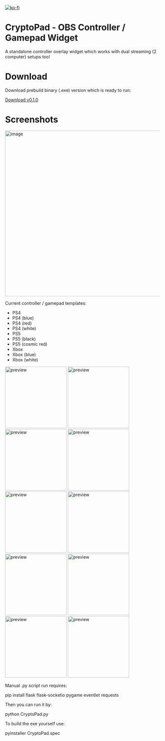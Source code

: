 [![ko-fi](https://ko-fi.com/img/githubbutton_sm.svg)](https://ko-fi.com/K3K314GUP)
# CryptoPad - OBS Controller / Gamepad Widget
A standalone controller overlay widget which works with dual streaming (2 computer) setups too!

# Download
Download prebuild binary (.exe) version which is ready to run:

[Download v0.1.0](https://github.com/Crypto90/CryptoPad/releases/download/0.1.0/CryptoPad_v0.1.0.zip)


# Screenshots
<img width="602" height="539" alt="image" src="https://github.com/user-attachments/assets/403ba327-fcf4-4849-bc3b-6e826524a873" />

Current controller / gamepad templates:
- PS4
- PS4 (blue)
- PS4 (red)
- PS4 (white)
- PS5
- PS5 (black)
- PS5 (cosmic red)
- Xbox
- Xbox (blue)
- Xbox (white)


<img height="200" alt="preview" src="https://github.com/user-attachments/assets/416f59a8-b083-43e6-89bc-97f3a8982c11" />
<img height="200" alt="preview" src="https://github.com/user-attachments/assets/d06ac51d-5f57-446d-9d8c-9885b95cfa48" />
<img height="200" alt="preview" src="https://github.com/user-attachments/assets/3c2802ca-fe2a-4a0a-97b9-74290597c72d" />
<img height="200" alt="preview" src="https://github.com/user-attachments/assets/de7882d1-b24e-4f4a-83fb-f0f441d2316e" />
<img height="200" alt="preview" src="https://github.com/user-attachments/assets/1aeaf9f5-d487-47cd-ba38-4f90d2d527e6" />
<img height="200" alt="preview" src="https://github.com/user-attachments/assets/98a9b762-2875-43f7-aa8a-15110cf0d847" />
<img height="200" alt="preview" src="https://github.com/user-attachments/assets/dc5a48c6-64e8-4d66-b526-ee127667fa6c" />
<img height="200" alt="preview" src="https://github.com/user-attachments/assets/55b09a84-140a-431d-8b8c-ace9c2295b11" />
<img height="200" alt="preview" src="https://github.com/user-attachments/assets/18c23d47-4cce-4205-8562-ba9d43cb4fcd" />
<img height="200" alt="preview" src="https://github.com/user-attachments/assets/f4c22c96-3295-4e88-899e-464f03c05429" />




Manual .py script run requires:

pip install flask flask-socketio pygame eventlet requests

Then you can run it by:

python CryptoPad.py


To build the exe yourself use:

pyinstaller CryptoPad.spec

